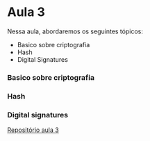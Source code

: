 # Aula 3

Nessa aula, abordaremos os seguintes tópicos:

- Basico sobre criptografia
- Hash
- Digital Signatures 

### Basico sobre criptografia

### Hash

### Digital signatures


[Repositório aula 3](https://github.com/teogenesmoura/lawBlockchainClass/tree/master/aula3)
